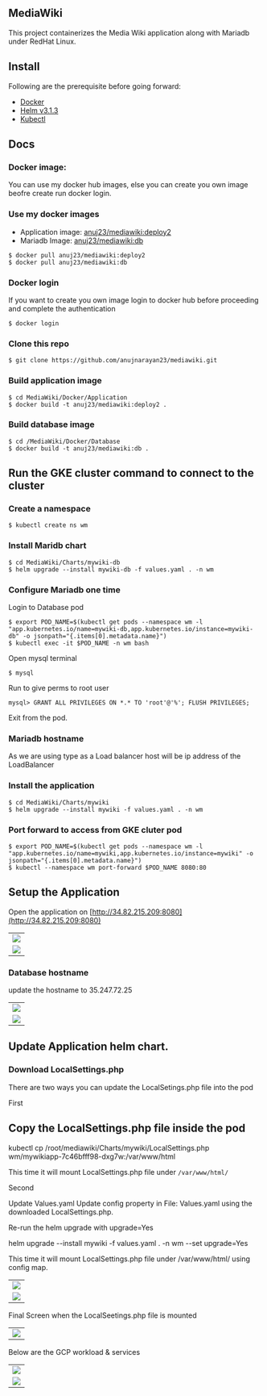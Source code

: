 ## MediaWiki

This project containerizes the Media Wiki application along with Mariadb under RedHat Linux.

## Install

Following are the prerequisite before going forward:
- [Docker](https://docs.docker.com/engine/install/ubuntu/)
- [Helm v3.1.3](https://helm.sh/docs/intro/install/) 
- [Kubectl](https://kubernetes.io/docs/tasks/tools/install-kubectl/) 

## Docs

### Docker image:
You can use my docker hub images, else you can create you own image beofre create run docker login.

### Use my docker images
- Application image: [anuj23/mediawiki:deploy2](https://hub.docker.com/layers/anuj23/mediawiki/tags/)
- Mariadb Image: [anuj23/mediawiki:db](https://hub.docker.com/layers/anuj23/mediawiki/tags/)

```shell
$ docker pull anuj23/mediawiki:deploy2
$ docker pull anuj23/mediawiki:db
```

### Docker login
If you want to create you own image login to docker hub before proceeding and complete the authentication

```shell
$ docker login
```
### Clone this repo 
```shell
$ git clone https://github.com/anujnarayan23/mediawiki.git
```

### Build application image
```shell
$ cd MediaWiki/Docker/Application
$ docker build -t anuj23/mediawiki:deploy2 .
```

### Build database image 
```shell
$ cd /MediaWiki/Docker/Database
$ docker build -t anuj23/mediawiki:db .
```
## Run the GKE cluster command to connect to the cluster

### Create a namespace 
```shell
$ kubectl create ns wm
```

### Install Maridb chart
``` shell
$ cd MediaWiki/Charts/mywiki-db
$ helm upgrade --install mywiki-db -f values.yaml . -n wm
```

### Configure Mariadb one time
Login to Database pod 
``` shell
$ export POD_NAME=$(kubectl get pods --namespace wm -l "app.kubernetes.io/name=mywiki-db,app.kubernetes.io/instance=mywiki-db" -o jsonpath="{.items[0].metadata.name}")
$ kubectl exec -it $POD_NAME -n wm bash
```

Open mysql terminal
```shell
$ mysql
```

Run to give perms to root user
```shell
mysql> GRANT ALL PRIVILEGES ON *.* TO 'root'@'%'; FLUSH PRIVILEGES;
```
Exit from the pod.

### Mariadb hostname
As we are using type as a Load balancer host will be ip address of the LoadBalancer


### Install the application
```shell
$ cd MediaWiki/Charts/mywiki
$ helm upgrade --install mywiki -f values.yaml . -n wm
```

### Port forward to access from GKE cluter pod
 ```shell
 $ export POD_NAME=$(kubectl get pods --namespace wm -l "app.kubernetes.io/name=mywiki,app.kubernetes.io/instance=mywiki" -o jsonpath="{.items[0].metadata.name}")
 $ kubectl --namespace wm port-forward $POD_NAME 8080:80
```

## Setup the Application 
Open the application on [http://34.82.215.209:8080](http://34.82.215.209:8080)
<table>
  <tr>
    <td><img src="Screenshots/1.JPG"></td>
 </tr>
 <tr>
    <td><img src="Screenshots/2.JPG"></td>
 </tr>
 </table>

### Database hostname
update the hostname to 35.247.72.25

<table>
  <tr>
    <td><img src="Screenshots/3.JPG"></td>
 </tr>
 <tr>
    <td><img src="Screenshots/4.JPG"></td>
 </tr>
 </table>

## Update Application helm chart.
### Download LocalSettings.php

There are two ways you can update the LocalSetings.php file into the pod

First
## Copy the LocalSettings.php file inside the pod
kubectl cp /root/mediawiki/Charts/mywiki/LocalSettings.php wm/mywikiapp-7c46bfff98-dxg7w:/var/www/html

This time it will mount LocalSettings.php file under `/var/www/html/`

Second

Update Values.yaml
Update config property in File: Values.yaml using the downloaded LocalSettings.php.

Re-run the helm upgrade with upgrade=Yes

helm upgrade --install mywiki -f values.yaml . -n wm --set upgrade=Yes

This time it will mount LocalSettings.php file under /var/www/html/ using config map.

<table>
  <tr>
    <td><img src="Screenshots/5.JPG"></td>
 </tr>
   <tr>
    <td><img src="Screenshots/6.JPG"></td>
 </tr>
 </table>
 
 Final Screen when the LocalSeetings.php file is mounted
 
 <table>
  <tr>
    <td><img src="Screenshots/7.JPG"></td>
 </tr>
 </table>
 
 Below are the GCP workload & services
 
<table>
  <tr>
    <td><img src="Screenshots/8.JPG"></td>
 </tr>
   <tr>
    <td><img src="Screenshots/9.JPG"></td>
 </tr>
 </table>


